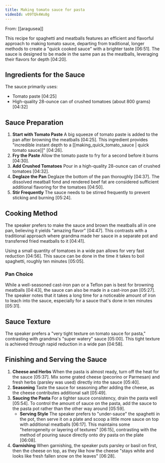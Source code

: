 ```yaml
---
title: Making tomato sauce for pasta
videoId: v09TQk4Wu8g
---
```


From: [[aragusea]] <br/> 

This recipe for spaghetti and meatballs features an efficient and flavorful approach to making tomato sauce, departing from traditional, longer methods to create a "quick cooked sauce" with a brighter taste <a class="yt-timestamp" data-t="06:51">[06:51]</a>. The sauce is designed to be made in the same pan as the meatballs, leveraging their flavors for depth <a class="yt-timestamp" data-t="04:20">[04:20]</a>.

## Ingredients for the Sauce

The sauce primarily uses:
*   Tomato paste <a class="yt-timestamp" data-t="04:25">[04:25]</a>
*   High-quality 28-ounce can of crushed tomatoes (about 800 grams) <a class="yt-timestamp" data-t="04:32">[04:32]</a>

## Sauce Preparation

1.  **Start with Tomato Paste** A big squeeze of tomato paste is added to the pan after browning the meatballs <a class="yt-timestamp" data-t="04:25">[04:25]</a>. This ingredient provides "incredible instant depth to a [[making_quick_tomato_sauce | quick tomato sauce]]" <a class="yt-timestamp" data-t="04:26">[04:26]</a>.
2.  **Fry the Paste** Allow the tomato paste to fry for a second before it burns <a class="yt-timestamp" data-t="04:30">[04:30]</a>.
3.  **Add Crushed Tomatoes** Pour in a high-quality 28-ounce can of crushed tomatoes <a class="yt-timestamp" data-t="04:32">[04:32]</a>.
4.  **Deglaze the Pan** Deglaze the bottom of the pan thoroughly <a class="yt-timestamp" data-t="04:37">[04:37]</a>. The dissolved meatball fond and rendered beef fat are considered sufficient additional flavoring for the tomatoes <a class="yt-timestamp" data-t="04:50">[04:50]</a>.
5.  **Stir Frequently** The sauce needs to be stirred frequently to prevent sticking and burning <a class="yt-timestamp" data-t="05:24">[05:24]</a>.

## Cooking Method

The speaker prefers to make the sauce and brown the meatballs all in one pan, believing it yields "amazing flavor" <a class="yt-timestamp" data-t="04:47">[04:47]</a>. This contrasts with a traditional approach where grandma made her sauce in a separate pot and transferred fried meatballs to it <a class="yt-timestamp" data-t="04:41">[04:41]</a>.

Using a small quantity of tomatoes in a wide pan allows for very fast reduction <a class="yt-timestamp" data-t="04:56">[04:56]</a>. This sauce can be done in the time it takes to boil spaghetti, roughly ten minutes <a class="yt-timestamp" data-t="05:05">[05:05]</a>.

### Pan Choice
While a well-seasoned cast-iron pan or a Teflon pan is best for browning meatballs <a class="yt-timestamp" data-t="04:43">[04:43]</a>, the sauce can also be made in a cast-iron pan <a class="yt-timestamp" data-t="05:27">[05:27]</a>. The speaker notes that it takes a long time for a noticeable amount of iron to leach into the sauce, especially for a sauce that's done in ten minutes <a class="yt-timestamp" data-t="05:31">[05:31]</a>.

## Sauce Texture

The speaker prefers a "very tight texture on tomato sauce for pasta," contrasting with grandma's "super watery" sauce <a class="yt-timestamp" data-t="05:00">[05:00]</a>. This tight texture is achieved through rapid reduction in a wide pan <a class="yt-timestamp" data-t="04:58">[04:58]</a>.

## Finishing and Serving the Sauce

1.  **Cheese and Herbs** When the pasta is almost ready, turn off the heat for the sauce <a class="yt-timestamp" data-t="05:37">[05:37]</a>. Mix some grated cheese (pecorino or Parmesan) and fresh herbs (parsley was used) directly into the sauce <a class="yt-timestamp" data-t="05:40">[05:40]</a>.
2.  **Seasoning** Taste the sauce for seasoning after adding the cheese, as the cheese contributes additional salt <a class="yt-timestamp" data-t="05:49">[05:49]</a>.
3.  **Saucing the Pasta** For a tighter sauce consistency, drain the pasta well <a class="yt-timestamp" data-t="05:54">[05:54]</a>. To control the amount of sauce on the pasta, add the sauce to the pasta pot rather than the other way around <a class="yt-timestamp" data-t="05:59">[05:59]</a>.
    *   **Serving Style** The speaker prefers to "under-sauce" the spaghetti in the pot, then serve it on a plate and scoop a little more sauce on top with additional meatballs <a class="yt-timestamp" data-t="06:17">[06:17]</a>. This maintains some "heterogeneity or layering of textures" <a class="yt-timestamp" data-t="06:15">[06:15]</a>, contrasting with the method of pouring sauce directly onto dry pasta on the plate <a class="yt-timestamp" data-t="06:08">[06:08]</a>.
4.  **Garnishing** When garnishing, the speaker puts parsley or basil on first, then the cheese on top, as they like how the cheese "stays white and looks like fresh fallen snow on the leaves" <a class="yt-timestamp" data-t="06:28">[06:28]</a>.